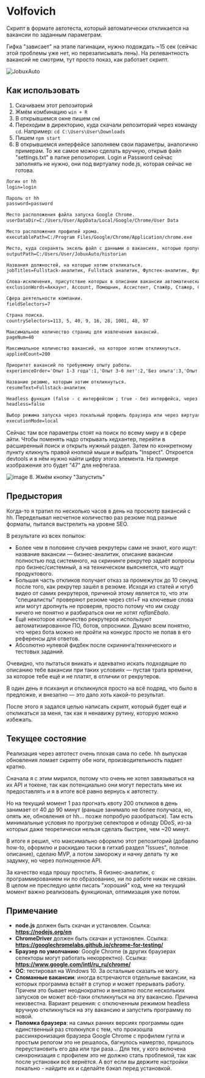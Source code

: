 # Volfovich
Скрипт в формате автотеста, который автоматически откликается на вакансии по заданным параметрам.

Гифка "зависает" на этапе пагинации, нужно подождать ~15 сек (сейчас этой проблемы уже нет, но перезаписывать лень). На релевантность вакансий не смотрим, тут просто показ, как работает скрипт.

![JobuxAuto](https://github.com/user-attachments/assets/09046e2c-ee60-4481-9168-dec69087874a)

## Как использовать
1. Скачиваем этот репозиторий
2. Жмём комбинацию `win + R`
3. В открывшемся окне пишем `cmd`
4. Переходим в директорию, куда скачали репозиторий через команду `cd`. Например: `cd C:\Users\User\Downloads`
5. Пишем `npm start`
6. В открывшемся интерфейсе заполняем свои параметры, аналогично примерам. То же самое можно сделать вручную, открыв файл "settings.txt" в папке репозитория. Login и Password сейчас заполнять не нужно, они под виртуалку node.js, которая сейчас не готова.
```txt
Логин от hh
login=login

Пароль от hh
password=password

Место расположения файла запуска Google Chrome. 
userDataDir=C:/Users/User/AppData/Local/Google/Chrome/User Data

Место расположения профилей хрома.
executablePath=C:/Program Files/Google/Chrome/Application/chrome.exe

Место, куда сохранять эксель файл с данными о вакансиях, которые пропустили и на которые откликнулись.
outputPath=C:/Users/User/JobuxAuto/historian

Названия должностей, на которые хотим откликаться.
jobTitles=Fullstack-аналитик, Fullstack аналитик, Фулстек-аналитик, Фулстек аналитик, Бизнес-аналитик, Бизнес аналитик, Business Analyst, Аналитик бизнес-процессов, Системный аналитик, System Analyst

Слова-исключения, присутствие которых в описании вакансии автоматически игнорится скриптом.
exclusionWords=Аккаунт, Account, Помощник, Ассистент, Стажёр, Стажер, Стажировка, 1С, 1C, Bitrix, Bitrix24, Битрикс, Битрикс24, CRM, C1, C2, С1, С2

Сфера деятельности компании.
fieldSelectors=7

Страна поиска.
countrySelectors=113, 5, 40, 9, 16, 28, 1001, 48, 97

Максимальное количество страниц для извлечения вакансий.
pageNum=40

Максимальное количество вакансий, на которое хотим откликнуться.
appliedCount=200

Приоритет вакансий по требуемому опыту работы.
experienceOrder='Опыт 1-3 года':1,'Опыт 3-6 лет':2,'Без опыта':3,'Опыт более 6 лет':4

Название резюме, которым хотим откликнуться.
resumeText=Fullstack-аналитик

Headless функция (false - с интерфейсом ; true - без интерфейса, через консоль).
headless=false

Выбор режима запуска через локальный профиль браузера или через виртуальную машину Node.
executionMode=local
```
Сейчас там все параметры стоят на поиск по всему миру и в сфере айти. Чтобы поменять надо открывать хедхантер, перейти в расширенный поиск и открыть нужный раздел. Затем по конкретному пункту кликнуть правой кнопкой мыши и выбрать "Inspect". Откроется devtools и в нём нужно найти цифру этого элемента. На примере изображения это будет "47" для нефтегаза.

![image](https://github.com/user-attachments/assets/fb37f1b8-441c-4e0b-8e97-2826a559c7ce)
8. Жмём кнопку "Запустить"

## Предыстория
Когда-то я тратил по несколько часов в день на просмотр вакансий с hh. Переделывал несчетное количество раз резюме под разные форматы, пытался выстрелить на уровне SEO.

В результате из всех попыток:
- Более чем в половине случаев рекрутеры сами не знают, кого ищут: название вакансии — бизнес-аналитик, описание вакансии полностью под системного, на скрининге рекрутер задаёт вопросы про бизнес/системный, а на техническом выясняется, что ищут продуктового.
- Большая часть откликов получает отказ за промежуток до 10 секунд после того, как рекрутер зашёл в резюме. Исходя из статей и ютуб видео от самих рекрутеров, причиной этому является то, что эти "специалисты" проверяют резюме через ctrl+F на ключевые слова или могут дропнуть не проверяя, просто потому что им сходу ничего не понятно и разбираться они не хотят *roflanEbalo*.
- Ещё некоторое количество рекрутеров используют автоматизированное ПО, ботов, опросники. Думаю всем понятно, что через бота можно не пройти на конкурс просто не попав в его референсы для ответов.
- Абсолютно нулевой фидбек после скрининга/технического и тестовых заданий.

Очевидно, что пытаться вникать и адекватно искать подходящие по описанию тебе вакансии при таких условиях — пустая трата времени, за которое тебе ещё и не платят, в отличии от рекрутеров. 

В один день я психанул и откликнулся просто на всё подряд, что было в предложке, и внезапно — это дало хоть какой-то результат.

После этого я задался целью написать скрипт, который будет ещё и откликаться за меня, так как я ненавижу рутину, которую можно избежать.

## Текущее состояние
Реализация через автотест очень плохая сама по себе. hh выпуская обновления ломает скрипту обе ноги, производительность падает кратно. 

Сначала я с этим мирился, потому что очень не хотел завязываться на их API и токене, так как потенциально они могут перестать мне их предоставлять и я в итоге всё равно вернусь к автотесту.

Но на текущий момент 1 раз прогнать квоту 200 откликов в день занимает от 40 до 90 минут (раньше занимало не более получаса, но, опять же, обновления от hh... позже попробую разобраться). Там есть минимальные условия по прогрузке селекторов и обходу DDoS, из-за которых даже теоретически нельзя сделать быстрее, чем ~20 минут.

В итоге я решил, что максимально оформлю этот репозиторий (добавлю how-to, оформлю и раскидаю таски в гитхаб раздел "Issues", полное описание), сделаю MVP, а потом заморожу и начну делать ту же задумку, но через полноценное API.  

За качество кода прошу простить. Я бизнес-аналитик, с программированием ни по образованию, ни по работе никак не связан. В целом не преследую цели писать "хороший" код, мне на текущий момент важно реализовать функционал, оптимизация уже потом.

## Примечание

- **node.js** должен быть скачан и установлен. Ссылка: **https://nodejs.org/en**
- **ChromeDriver** должен быть скачан и установлен. Ссылка: **https://googlechromelabs.github.io/chrome-for-testing/**
- **Браузер по умолчанию**: Google Chrome (в других браузерах селекторы могут работать некорректно). Ссылка: **https://www.google.com/intl/ru_ru/chrome/**
- **ОС**: тестировал на Windows 10. За остальные сказать не могу.
- **Сломанные вакансии**: иногда встречаются отдельные вакансии, на которых программа встаёт в ступор и может прерывать работу. Причем это бывает неоднократно и внезапно после нескольких запусков он может всё-таки откликнуться на эту вакансию. Причина неизвестна. Вариант решения: с отключенным режимом headless вручную откликнуться на эту вакансию и запустить программу по новой.
- **Поломка браузера**: на самых ранних версиях программы один единственный раз столкнулся с тем, что произошла рассинхронизация браузера Google Chrome с профилем гугла и простым релогом это не решалось, багнулось намертво, пришлось переустановить его два или три раза... Для тех, у кого включена синхронизация с профилем это не должно стать проблемой, так как после установки всё вернётся. А вот если вы держите настройки локально - найдите их и сделайте бэкап перед установкой.
